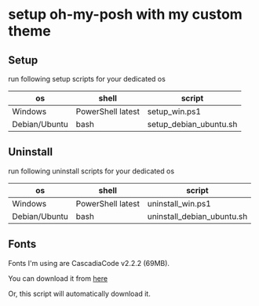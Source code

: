 
# setup oh-my-posh with my custom theme

## Setup

run following setup scripts for your dedicated os

| os            | shell             | script                 |
|---------------|-------------------|------------------------|
| Windows       | PowerShell latest | setup_win.ps1          |
| Debian/Ubuntu | bash              | setup_debian_ubuntu.sh |

## Uninstall

run following uninstall scripts for your dedicated os

| os            | shell             | script                     |
|---------------|-------------------|----------------------------|
| Windows       | PowerShell latest | uninstall_win.ps1          |
| Debian/Ubuntu | bash              | uninstall_debian_ubuntu.sh |

## Fonts

Fonts I'm using are CascadiaCode v2.2.2 (69MB).

You can download it from [here](https://github.com/ryanoasis/nerd-fonts/releases/download/v2.2.2/CascadiaCode.zip)

Or, this script will automatically download it.

